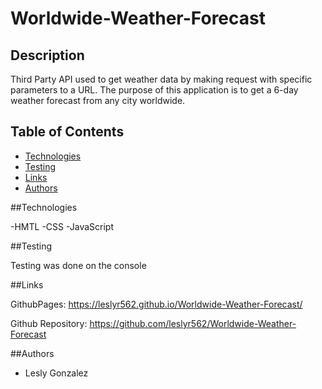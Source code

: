 # Worldwide-Weather-Forecast


## Description

Third Party API used to get weather data by making request with specific parameters to a URL.
The purpose of this application is to get a 6-day weather forecast from any city worldwide.


## Table of Contents
* [Technologies](#technologies)
* [Testing](#testing)
* [Links](#links)
* [Authors](#authors)

##Technologies

-HMTL
-CSS
-JavaScript


##Testing 

Testing was done on the console

##Links

GithubPages: https://leslyr562.github.io/Worldwide-Weather-Forecast/

Github Repository: https://github.com/leslyr562/Worldwide-Weather-Forecast

##Authors

- Lesly Gonzalez
